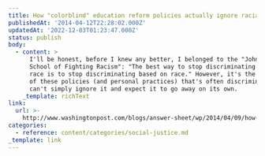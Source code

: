 ```yaml
---
title: How "colorblind" education reform policies actually ignore racial inequality
publishedAt: '2014-04-12T22:28:02.000Z'
updatedAt: '2022-12-03T01:23:47.000Z'
status: publish
body:
  - content: >
      I'll be honest, before I knew any better, I belonged to the "John Roberts
      School of Fighting Racism": "The best way to stop discriminating based on
      race is to stop discriminating based on race." However, it's the outcomes
      of these policies (and personal practices) that's often discriminatory. We
      can't simply ignore it and expect it to go away on its own.
    _template: richText
link:
  url: >-
    http://www.washingtonpost.com/blogs/answer-sheet/wp/2014/04/09/how-colorblind-education-reform-policies-actually-ignore-racial-inequality/
categories:
  - reference: content/categories/social-justice.md
_template: link
---
```



